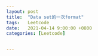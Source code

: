```yaml
---
layout: post
title:  "Data set的一次format"
tags:   Leetcode
date:   2021-04-14 9:00:00 +0800
categories: [Leetcode]


---
```


### 